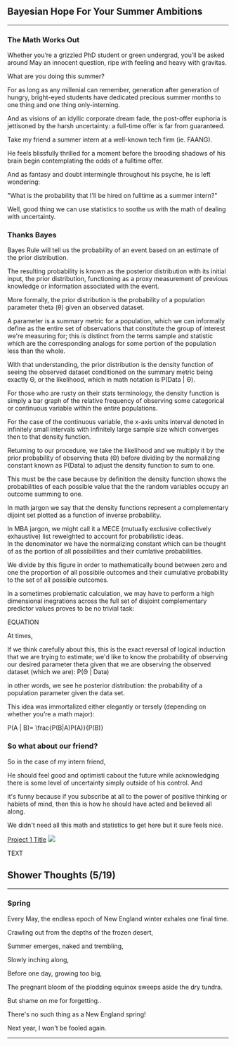 ## Bayesian Hope For Your Summer Ambitions

---

### The Math Works Out

Whether you’re a grizzled PhD student or green undergrad, you’ll be asked around May an innocent question, ripe with feeling and heavy with gravitas.

What are you doing this summer?

For as long as any millenial can remember, generation after generation of hungry, bright-eyed students have dedicated precious summer months to one thing and one thing only-interning. 

And as visions of an idyllic corporate dream fade, the post-offer euphoria is jettisoned by the harsh uncertainty: a full-time offer is far from guaranteed. 

Take my friend a summer intern at a well-known tech firm (ie. FAANG).

He feels blissfully thrilled for a moment before the brooding shadows of his brain begin contemplating the odds of a fulltime offer.

And as fantasy and doubt intermingle throughout his psyche, he is left wondering: 

"What is the probability that I'll be hired on fulltime as a summer intern?"

Well, good thing we can use statistics to soothe us with the math of dealing with uncertainty. 

### Thanks Bayes

Bayes Rule will tell us the probability of an event based on an estimate of the prior distribution.

The resulting probability is known as the posterior distribution with its initial input, the prior distribution, functioning as a proxy measurement of previous knowledge or information associated with the event. 

More formally, the prior distribution is the probability of a population parameter theta (θ) given an observed dataset.

A parameter is a summary metric for a population, which we can informally define as the entire set of observations that constitute the group of interest we're measuring for; this is distinct from the terms sample and statistic which are the corresponding analogs for some portion of the population less than the whole.

With that understanding, the prior distribution is the density function of seeing the observed dataset conditioned on the  summary metric being exactly Θ, or the likelihood, which in math notation is  P(Data | Θ).

For those who are rusty on their stats terminology, the density function is simply a bar graph of the relative frequency of observing some categorical or continuous variable within the entire populations. 

For the case of the continuous variable, the x-axis units interval denoted in infinitely small intervals with infinitely large sample size which converges then to that density function. 

Returning to our procedure, we take the likelihood and we multiply it by the prior probability of observing theta (Θ) before dividing by the normalizing constant known as P(Data) to adjust the density function to sum to one. 

This must be the case because by definition the density function shows the probabilities of each possible value that the the random variables occupy an outcome summing to one. 

In math jargon we say that the density functions represent a complementary dijoint set plotted as a function of inverse probability.

In MBA jargon, we might call it a MECE (mutually exclusive collectively exhaustive) list reweighted to account for probabilistic ideas.  
In the denominator we have the normalizing constant which can be thought of as the portion of all possibilities and their cumlative probabilities. 

We divide by this figure in order to mathematically bound between zero and one the proportion of all possibile outcomes and their cumulative probability to the set of all possible outcomes. 

In a sometimes problematic calculation, we may have to perform a high dimensional inegrations across the full set of disjoint complementary predictor values proves to be no trivial task:

EQUATION

At times,  

If we think carefully about this, this is the exact reversal of logical induction that we are trying to estimate; we'd like to know the probability of observing our desired parameter theta given that we are observing the observed dataset (which we are): P(Θ | Data)


in other words, we see he posterior distribution: the probability of a population parameter given the data set.

This idea was immortalized either elegantly or tersely (depending on whether you’re a math major):

P(A | B)= \frac{P(B|A)P(A)}{P(B)}

### So what about our friend?

So in the case of my intern friend, 




He should feel good and optimisti cabout the future while acknowledging there is some level of uncertainty simply outside of his control. And

 it's funny because if you subscribe at all to the power of positive thinking or habiets of mind, then this is how he should have acted and believed all along. 

We didn't need all this math and statistics to get here but it sure feels nice.

[Project 1 Title](/sample_page)
<img src="images/dummy_thumbnail.jpg?raw=true"/>

TEXT


## Shower Thoughts (5/19)

---

### Spring

Every May, the endless epoch of New England winter exhales one final time.

Crawling out from the depths of the frozen desert, 

Summer emerges, naked and trembling,

Slowly inching along,

Before one day, growing too big, 

The pregnant bloom of the plodding equinox sweeps aside the dry tundra.

But shame on me for forgetting..

There's no such thing as a New England spring!

Next year, I won't be fooled again.


---
<!-- Remove above link if you don't want to attibute -->
